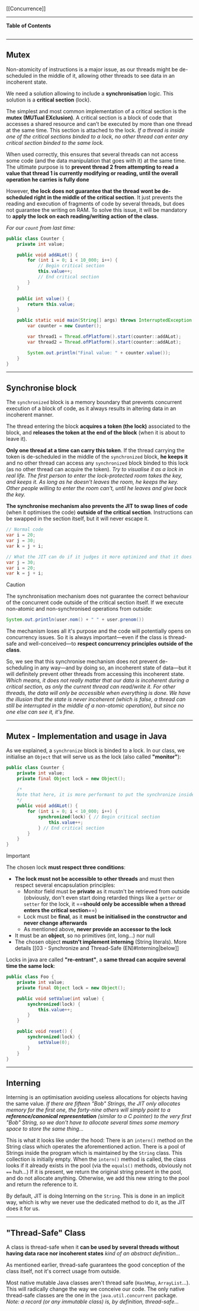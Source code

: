 [[Concurrence]]
****
**Table of Contents**
```table-of-contents
```

****
## Mutex

Non-atomicity of instructions is a major issue, as our threads might be de-scheduled in the middle of it, allowing other threads to see data in an incoherent state.

We need a solution allowing to include a **synchronisation** logic.
This solution is a **critical section** (lock). 

The simplest and most common implementation of a critical section is the **mutex (MUTual EXclusion)**.
A critical section is a block of code that accesses a shared resource and can’t be executed by more than one thread at the same time. This section is attached to the lock.
	*If a thread is inside one of the critical sections binded to a lock, no other thread can enter any critical section binded to the same lock.*

When used correctly, this ensures that several threads can not access some code (and the data manipulation that goes with it) at the same time.
The ultimate purpose is to **prevent thread 2 from attempting to read a value that thread 1 is currently modifying or reading, until the overall operation he carries is fully done**


However, **the lock does not guarantee that the thread wont be de-scheduled right in the middle of the critical section**. It just prevents the reading and execution of fragments of code by several threads, but does not guarantee the writing on RAM. 
To solve this issue, it will be mandatory to **apply the lock on each reading/writing action of the class**.

*For our `count` from last time:*
```java
public class Counter {
	private int value;

	public void addALot() {
		for (int i = 0; i < 10_000; i++) {
			// Begin critical section
			this.value++;
			// End critical section
		}
	}

	public int value() {
		return this.value;
	}

	public static void main(String[] args) throws InterruptedException {
		var counter = new Counter();

		var thread1 = Thread.ofPlatform().start(counter::addALot);
		var thread2 = Thread.ofPlatform().start(counter::addALot);

		System.out.println("Final value: " + counter.value());
	}
}
```


****
## Synchronise block

The `synchronized` block is a memory boundary that prevents concurrent execution of a block of code, as it always results in altering data in an incoherent manner.

The thread entering the block **acquires a token (the lock)** associated to the block, and **releases the token at the end of the block** (when it is about to leave it). 

**Only one thread at a time can carry this token**. If the thread carrying the token is de-scheduled in the middle of the `synchronized` block, **he keeps it** and no other thread can access any `synchronized` block binded to this lock (as no other thread can acquire the token).
	*Try to visualise it as a lock in real life. The first person to enter the lock-protected room takes the key, and keeps it. As long as he doesn't leaves the room, he keeps the key. Other people willing to enter the room can't, until he leaves and give back the key.*


**The synchronise mechanism also prevents the JIT to swap lines of code** (when it optimises the code) **outside of the critical section**.
Instructions can be swapped in the section itself, but it will never escape it.
```java
// Normal code
var i = 20;
var j = 30;
var k = j + i;

// What the JIT can do if it judges it more optimized and that it does not alternate the behaviour of a SEQUENTIALLY EXECUTED CODE (so, not concurrent)
var j = 30;
var i = 20;
var k = j + i;
```

> [!caution]
> The synchronisation mechanism does not guarantee the correct behaviour of the concurrent code outside of the critical section itself. If we execute non-atomic and non-synchronised operations from outside:
> ```java
> System.out.println(user.nom() + " " + user.prenom())
> ```
> The mechanism loses all it's purpose and the code will potentially opens on concurrency issues. 
> So it is always important—even if the class is thread-safe and well-conceived—to **respect concurrency principles outside of the class**.

So, we see that this synchronise mechanism does not prevent de-scheduling in any way—and by doing so, an incoherent state of data—but it will definitely prevent other threads from accessing this incoherent state. 
	*Which means, it does not really matter that our data is incoherent during a critical section, as only the current thread can read/write it. For other threads, the data will only be accessible when everything is done.
	We have the illusion that the state is never incoherent (which is false, a thread can still be interrupted in the middle of a non-atomic operation), but since no one else can see it, it's fine.*


****
## Mutex - Implementation and usage in Java

As we explained, a `synchronize` block is binded to a lock. In our class, we initialise an `Object` that will serve us as the lock (also called **"monitor"**):
```java
public class Counter {
	private int value;
	private final Object lock = new Object();

	/* 
	Note that here, it is more performant to put the synchronize inside the loop rather than outside. If a thread is de-scheduled after the end of a loop, another thread can get the lock and increase the counter on it's side without causing any data race. If the synchronize was outside of the loop, the code would only be accessible if the current thread finished the 10000 loops
	*/
	public void addALot() {
		for (int i = 0; i < 10_000; i++) {
			synchronized(lock) { // Begin critical section
				this.value++;
			} // End critical section
		}
	}
}
```

> [!important]
> The chosen lock **must respect three conditions**: 
> - **The lock must not be accessible to other threads** and must then respect several encapsulation principles: 
>    - Monitor field must be **private** as it mustn't be retrieved from outside (obviously, don't even start doing retarded things like a `getter` or `setter` for the lock, it ==**should only be accessible when a thread enters the critical section**==)
>    - Lock must be **final**, as it **must be initialised in the constructor and never change afterwards** 
>    - As mentioned above, **never provide an accessor to the lock**
> - It must be an **object**, so no primitives (int, long...) nor null 
> - The chosen object **mustn't implement interning** (String literals). More details [[03 - Synchronize and Thread-Safe (EN)#Interning|below]] 

Locks in java are called **"re-entrant"**, a **same thread can acquire several time the same lock**:
```java
public class Foo {
	private int value;
	private final Object lock = new Object();

	public void setValue(int value) {
		synchronized(lock) {
			this.value++;
		}
	}

	public void reset() {
		synchronized(lock) {
			setValue(0);
		}
	}
}
```


****
## Interning

Interning is an optimisation avoiding useless allocations for objects having the same value. 
	*If there are fifteen "Bob" Strings, the JIT only allocates memory for the first one, the forty-nine others will simply point to a **reference/canonical representation** (similar to a C pointer) to the very first "Bob" String, so we don't have to allocate several times some memory space to store the same thing...*

This is what it looks like under the hood: 
	There is an `intern()` method on the String class which operates the aforementioned action. There is a pool of Strings inside the program which is maintained by the `String` class. This collection is initially empty.
	When the `intern()` method is called, the class looks if it already exists in the pool (via the `equals()` methods, obviously not `==` huh...)
	If it is present, we return the original string present in the pool, and do not allocate anything. Otherwise, we add this new string to the pool and return the reference to it.


By default, JIT is doing Interning on the `String`. This is done in an implicit way, which is why we never use the dedicated method to do it, as the JIT does it for us.


****
## "Thread-Safe" Class

A class is thread-safe when it **can be used by several threads without having data race nor incoherent states** 
	*kind of an abstract definition...*

As mentioned earlier, thread-safe guarantees the good conception of the class itself, not it's correct usage from outside. 

Most native mutable Java classes aren't thread safe (`HashMap`, `ArrayList`...). This will radically change the way we conceive our code. 
The only native thread-safe classes are the one in the `java.util.concurrent` package. 
	*Note: a record (or any immutable class) is, by definition, thread-safe...*

